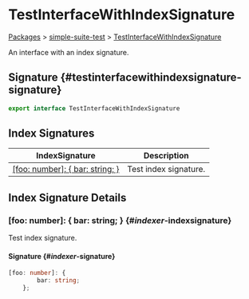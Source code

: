 # TestInterfaceWithIndexSignature

[Packages](./) &gt; [simple-suite-test](./simple-suite-test) &gt; [TestInterfaceWithIndexSignature](./simple-suite-test/testinterfacewithindexsignature-interface)

An interface with an index signature.

## Signature {#testinterfacewithindexsignature-signature}

```typescript
export interface TestInterfaceWithIndexSignature
```

## Index Signatures


|  IndexSignature | Description |
|  --- | --- |
|  [[foo: number]: { bar: string; }](./simple-suite-test/testinterfacewithindexsignature-interface#_indexer_-indexsignature) | Test index signature. |

## Index Signature Details

### \[foo: number\]: { bar: string; } {#_indexer_-indexsignature}

Test index signature.

#### Signature {#_indexer_-signature}

```typescript
[foo: number]: {
        bar: string;
    };
```

